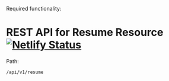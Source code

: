Required functionality:

# REST API for Resume Resource [![Netlify Status](https://api.netlify.com/api/v1/badges/7d2cd7d7-4845-4a90-b819-71d513460dde/deploy-status)](https://app.netlify.com/sites/ecstatic-leakey-9a2c2b/deploys)
Path:
```
/api/v1/resume
```
